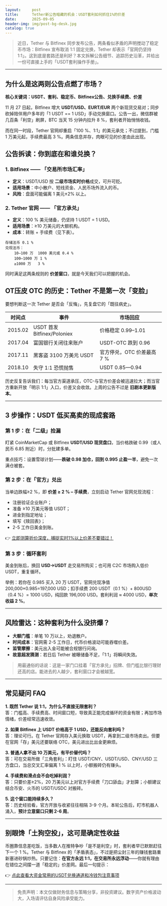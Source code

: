 ```yaml
---
layout:     post
title:      Tether新公告暗藏的机会：USDT套利如何抓住1%的价差
date:       2025-09-05
header-img: img/post-bg-desk.jpg
catalog: true
---
```


> 近日，Tether 与 Bitfinex 同步发布公告，两条看似矛盾的声明搅动了稳定币市场：Bitfinex 宣布取消 1:1 固定兑换，Tether 却表示「官网仍坚持 1:1」。这到底是套路还是利好？本文拆解公告细节、追踪历史沿革，并给出一份可直接上手的「USDT套利操作手册」。

---

## 为什么是这两则公告点燃了市场？

**核心关键词：USDT、套利、稳定币、Bitfinex公告、兑换手续费、价差**

11 月 27 日起，Bitfinex 增大 **USDT/USD、EURT/EUR** 两个新现货交易对；同步砍掉陪伴用户多年的「1 USDT == 1 USD」手动兑换窗口。公告一出，微信群被几百条「利空」刷屏，BTC 当天 15 分钟内拉升 8 %，套利者开始悄悄收钱。

而在同一时段，Tether 官网却重启「100 %、1:1」的美元承兑；不过提到，门槛 1 万美元起，手续费最高 3 %。两条信息并存，肉眼可见的价差由此出现。

## 公告拆读：你到底在和谁兑换？

### 1. Bitfinex —— 「交易所市场汇率」
- **定义**：USDT/USD 按 **二级市场实时价格**成交，可升可贬。  
- **适用场景**：中小散户、短线资金、人民币场外流入的币。  
- **风险**：盘面可能偏离 1 美元±2% 以上。

### 2. Tether 官网 —— 「官方承兑」
- **定义**：100 % 美元储备，仍坚持 1 USDT = 1 USD。  
- **适用场景**：≥10 万美元的大额机构。  
- **成本**：转账 + 手续费（见下表）。

```
存储法币 0.1 %
兑现法币：
    10–100 万  1000 美元或 0.4 %
    100–1000 万 1 %
    ≥1000 万   3 %
```

同时满足这两条规则的 **价差窗口**，就是今天我们可以把握的机会。

## OT压皮 OTC 的历史：Tether 不是第一次「变脸」

要想判断这一次 Tether 是否会「反悔」，先复盘它的「既往病史」。

| 时间点 | 事件 | 市场回应 |
|---|---|---|
| 2015.02 | USDT 首发 Bitfinex/Poloniex | 价格稳定 0.99–1.01 |
| 2017.04 | 富国银行关闭往来账户 | USDT-OTC 跌到 0.96 |
| 2017.11 | 黑客盗 3100 万美元 USDT | 官方停兑，OTC 价差最高 7 % |
| 2018.10 | 失守 1:1 恐慌抛售 | USDT 0.85—0.94 |

历史反复告诉我们：每当官方渠道承压，OTC-与官方价差会被迅速拉大；而当官方重新开放「明示 1:1」入口，价差又会收敛。上周的公告不过是 **旧剧本更新版本**。

---

## 3 步操作：USDT 低买高卖的现成套路

### 第 1 步：在「二级」捡漏
盯紧 CoinMarketCap 或 Bitfinex **USDT/USD 现货盘口**，当价格跌破 0.99（或人民币 6.85 附近）时，分批建多单。

重点技巧：设置雪球计划——**跌破 0.98 加仓，回到 0.995 止盈一半**，避免一次满仓被套。

### 第 2 步：在「官方」兑出
当单边跌幅≥2 %，即 **价差 ≥ 2 % – 手续费**，立刻启动 Tether 官网兑现流程：

- 注册验证企业账户；
- 准备 ≥10 万美元等值 USDT；
- 进金到指定地址；
- 填写《赎回表》；
- 2-5 工作日美金到账。

👉 [立即测算折价深度，捕捉实时1%以上价差不要错过！](https://okxdog.com/)

### 第 3 步：循环套利
美金到账后，换回 **USD→USDT** 走交易所购买；也可用 C2C 市场购入低价 USDT，重复循环。

举例：若你在 0.985 买入 20 万 USDT，官网兑现净值 200,000×0.985=197,000 USD；扣手续费 200 USDT（0.1 %）+ 800USD（0.4 %）= 1000 USD，纯回款 196,000 USD。套利利润 ≈ 4000 USD，**单次收益 2 %**。

---

## 风险雷达：这种套利为什么没挤爆？

- **大额门槛**：单笔 10 万以上，劝退散户。
- **时间成本**：官网需 2-5 工作日，代币价格波动可能吞噬价差。
- **监管摩擦**：美元出入金可能被合规银行问询。
- **故意超发猜测**：若日后 Tether 被曝储备不足，「1:1」将瞬间失效。

> 用最通俗的话说：这是一家门口挂着「官方承兑」招牌、但门槛比银行理财还高的店。能进去的人越少，套利窗口才会被越宽。

---

## 常见疑问 FAQ

**1. 既然 Tether 说 1:1，为什么不直接无限套利？**  
答：门槛高、手续费高、时间窗口短，导致真正能完成循环的资金有限；再加市场情绪，价差经常迅速收敛。

**2. 如果 Bitfinex 上 USDT 价格高于 1 USD，还能反向套利吗？**  
答：理论可行。在 Tether 官网存入美元换取 USDT，再拿到二级市场卖出。但要在官网「存」美元还要联络 OTC，美元进出比出金更麻烦。

**3. 普通人拿不出 10 万美元，有平价替代吗？**  
答：可在交易所做「三角套利」：盯住 USDT/CNY、USDT/USD、CNY/USD 三方盘口，当总交叉汇率偏离 1 % 以上时，小额搬砖仍有赚头。

**4. 手续费和滑点会不会吃掉利润？**  
答：只要价差≥2%，20 万美元以上对官方手续费「刀口舔血」才划算；小额建议结合币安、火币的 USDT/USDC 对搬砖。

**5. 这个窗口能持续多久？**  
答：历史经验看，官方开放与收紧往往相隔 3-9 个月。本轮公告后，盯市机器人涌入，**预计立意窗口只剩 2-6 周**。

---

## 别眼馋「土狗空投」，这可是确定性收益

币圈靠信息差吃饭，当多数人在推特争吵「是不是利空」时，套利者早已默默赶往下一个 1 %。Tether 与 Bitfinex 的「矛盾表态」，不过是把尘封三年的赚钱套路重新塞进砂锅炒热。只要记住：**在官方永远 1:1，在交易所永远浮动**——你就有理由在错位之间摆一道「稳定的」价差网。最后一句提示：

👉 [点此查看大资金常用的USDT兑换通道和冷钱包注意事项](https://okxdog.com/)

---

> 免责声明：本文仅做财务信息与策略分享，非投资建议。数字资产价格波动大，入场请评估自身风险承受能力。